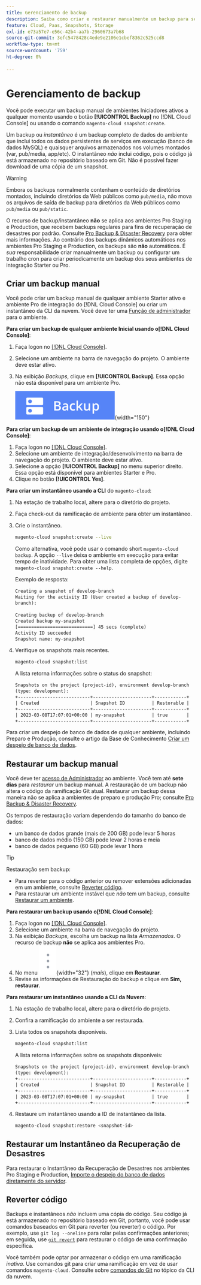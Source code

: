 ```yaml
---
title: Gerenciamento de backup
description: Saiba como criar e restaurar manualmente um backup para seu projeto do Adobe Commerce na infraestrutura em nuvem.
feature: Cloud, Paas, Snapshots, Storage
exl-id: e73a57e7-e56c-42b4-aa7b-2960673a7b68
source-git-commit: 3efc5478428c4ede9e2106e1cbef8362c525ccd8
workflow-type: tm+mt
source-wordcount: '759'
ht-degree: 0%

---
```


# Gerenciamento de backup

Você pode executar um backup manual de ambientes Iniciadores ativos a qualquer momento usando o botão **[!UICONTROL Backup]** no [!DNL Cloud Console] ou usando o comando `magento-cloud snapshot:create`.

Um backup ou _instantâneo_ é um backup completo de dados do ambiente que inclui todos os dados persistentes de serviços em execução (banco de dados MySQL) e quaisquer arquivos armazenados nos volumes montados (var, pub/media, app/etc). O instantâneo _não_ inclui código, pois o código já está armazenado no repositório baseado em Git. Não é possível fazer download de uma cópia de um snapshot.

>[!WARNING]
>
>Embora os backups normalmente contenham o conteúdo de diretórios montados, incluindo diretórios da Web públicos como `pub/media`, não mova os arquivos de saída de backup para diretórios da Web públicos como `pub/media` ou `pub/static`.

O recurso de backup/instantâneo **não** se aplica aos ambientes Pro Staging e Production, que recebem backups regulares para fins de recuperação de desastres por padrão. Consulte [Pro Backup &amp; Disaster Recovery](../architecture/pro-architecture.md#backup-and-disaster-recovery) para obter mais informações. Ao contrário dos backups dinâmicos automáticos nos ambientes Pro Staging e Production, os backups são **não** automáticos. É _sua_ responsabilidade criar manualmente um backup ou configurar um trabalho cron para criar periodicamente um backup dos seus ambientes de integração Starter ou Pro.

## Criar um backup manual

Você pode criar um backup manual de qualquer ambiente Starter ativo e ambiente Pro de integração do [!DNL Cloud Console] ou criar um instantâneo da CLI da nuvem. Você deve ter uma [Função de administrador](../project/user-access.md) para o ambiente.

**Para criar um backup de qualquer ambiente Inicial usando o[!DNL Cloud Console]**:

1. Faça logon no [[!DNL Cloud Console]](https://console.adobecommerce.com).
1. Selecione um ambiente na barra de navegação do projeto. O ambiente deve estar ativo.
1. Na exibição _Backups_, clique em **[!UICONTROL Backup]**. Essa opção não está disponível para um ambiente Pro.

   ![Backup](../../assets/button-backup.png){width="150"}

**Para criar um backup de um ambiente de integração usando o[!DNL Cloud Console]**:

1. Faça logon no [[!DNL Cloud Console]](https://console.adobecommerce.com).
1. Selecione um ambiente de integração/desenvolvimento na barra de navegação do projeto. O ambiente deve estar ativo.
1. Selecione a opção **[!UICONTROL Backup]** no menu superior direito. Essa opção está disponível para ambientes Starter e Pro.
1. Clique no botão **[!UICONTROL Yes]**.

**Para criar um instantâneo usando a CLI** do `magento-cloud`:

1. Na estação de trabalho local, altere para o diretório do projeto.
1. Faça check-out da ramificação de ambiente para obter um instantâneo.
1. Crie o instantâneo.

   ```bash
   magento-cloud snapshot:create --live
   ```

   Como alternativa, você pode usar o comando short `magento-cloud backup`. A opção `--live` deixa o ambiente em execução para evitar tempo de inatividade. Para obter uma lista completa de opções, digite `magento-cloud snapshot:create --help`.

   Exemplo de resposta:

   ```
   Creating a snapshot of develop-branch
   Waiting for the activity ID (User created a backup of develop-branch):
   
   Creating backup of develop-branch
   Created backup my-snapshot
   [============================] 45 secs (complete)
   Activity ID succeeded
   Snapshot name: my-snapshot
   ```

1. Verifique os snapshots mais recentes.

   ```bash
   magento-cloud snapshot:list
   ```

   A lista retorna informações sobre o status do snapshot:

   ```
   Snapshots on the project (project-id), environment develop-branch (type: development):
   +---------------------------+----------------------+------------+
   | Created                   | Snapshot ID          | Restorable |
   +---------------------------+----------------------+------------+
   | 2023-03-08T17:07:01+00:00 | my-snapshot          | true       |
   +---------------------------+----------------------+------------+
   ```

Para criar um despejo de banco de dados de qualquer ambiente, incluindo Preparo e Produção, consulte o artigo da Base de Conhecimento [Criar um despejo de banco de dados](https://experienceleague.adobe.com/pt-br/docs/commerce-knowledge-base/kb/how-to/create-database-dump-on-cloud).

## Restaurar um backup manual

Você deve ter [acesso de Administrador](../project/user-access.md) ao ambiente. Você tem até **sete dias** para _restaurar_ um backup manual. A restauração de um backup não altera o código da ramificação Git atual. Restaurar um backup dessa maneira não se aplica a ambientes de preparo e produção Pro; consulte [Pro Backup &amp; Disaster Recovery](../architecture/pro-architecture.md#backup-and-disaster-recovery).

Os tempos de restauração variam dependendo do tamanho do banco de dados:

- um banco de dados grande (mais de 200 GB) pode levar 5 horas
- banco de dados médio (150 GB) pode levar 2 horas e meia
- banco de dados pequeno (60 GB) pode levar 1 hora

>[!TIP]
>
>Restauração sem backup:
>
>- Para reverter para o código anterior ou remover extensões adicionadas em um ambiente, consulte [Reverter código](#roll-back-code).
>- Para restaurar um ambiente instável que _não_ tem um backup, consulte [Restaurar um ambiente](../development/restore-environment.md).

**Para restaurar um backup usando o[!DNL Cloud Console]**:

1. Faça logon no [[!DNL Cloud Console]](https://console.adobecommerce.com).
1. Selecione um ambiente na barra de navegação do projeto.
1. Na exibição _Backups_, escolha um backup na lista _Armazenados_. O recurso de backup **não** se aplica aos ambientes Pro.
1. No menu ![Mais](../../assets/icon-more.png){width="32"} (_mais_), clique em **Restaurar**.
1. Revise as informações de Restauração do backup e clique em **Sim, restaurar**.

**Para restaurar um instantâneo usando a CLI da Nuvem**:

1. Na estação de trabalho local, altere para o diretório do projeto.
1. Confira a ramificação do ambiente a ser restaurada.
1. Lista todos os snapshots disponíveis.

   ```bash
   magento-cloud snapshot:list
   ```

   A lista retorna informações sobre os snapshots disponíveis:

   ```
   Snapshots on the project (project-id), environment develop-branch (type: development):
   +---------------------------+----------------------+------------+
   | Created                   | Snapshot ID          | Restorable |
   +---------------------------+----------------------+------------+
   | 2023-03-08T17:07:01+00:00 | my-snapshot          | true       |
   +---------------------------+----------------------+------------+
   ```

1. Restaure um instantâneo usando a ID de instantâneo da lista.

   ```bash
   magento-cloud snapshot:restore <snapshot-id>
   ```

## Restaurar um Instantâneo da Recuperação de Desastres

Para restaurar o Instantâneo da Recuperação de Desastres nos ambientes Pro Staging e Production, [Importe o despejo do banco de dados diretamente do servidor](https://experienceleague.adobe.com/pt-br/docs/commerce-knowledge-base/kb/how-to/restore-a-db-snapshot-from-staging-or-production#meth3).

## Reverter código

Backups e instantâneos _não_ incluem uma cópia do código. Seu código já está armazenado no repositório baseado em Git, portanto, você pode usar comandos baseados em Git para reverter (ou reverter) o código. Por exemplo, use `git log --oneline` para rolar pelas confirmações anteriores; em seguida, use [`git revert`](https://git-scm.com/docs/git-revert) para restaurar o código de uma confirmação específica.

Você também pode optar por armazenar o código em uma ramificação _inativa_. Use comandos git para criar uma ramificação em vez de usar comandos `magento-cloud`. Consulte sobre [comandos do Git](../dev-tools/cloud-cli-overview.md#git-commands) no tópico da CLI da nuvem.
